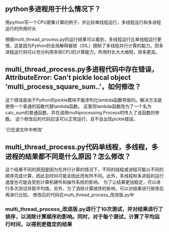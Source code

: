 ## python多进程用于什么情况下？
用python写一个CPU密集计算的例子，并比较单线程运行，多线程运行和多进程运行的所用时长

根据multi_thread_process.py的运行结果可以看到，多线程运行比单线程运行更慢，这是因为Python的全局解释器锁（GIL）限制了多线程并行计算的能力。而多进程运行则可以充分利用多核CPU的计算能力，所用时长大大缩短，效率更高。


## multi_thread_process.py多进程代码中存在错误，AttributeError: Can't pickle local object 'multi_process_square_sum.<locals>.<lambda>'，如何修改？
这个错误是由于Python的pickle模块不能序列化lambda函数导致的。解决方法是使用一个普通的函数代替lambda函数。
这里将lambda函数改为了一个名为calc_sum的普通函数，并在调用multiprocessing.Process时传入了该函数的参数。
这个修改后的代码应该可以正常运行，且不会出现pickle错误。

‘已在源文件中修改’

## multi_thread_process.py代码单线程，多线程，多进程的结果都不同是什么原因？怎么修改？

这个结果不同的原因是因为在并行计算的情况下，不同的线程或进程可能以不同的顺序完成计算，因此总时间可能会因此而有所不同。此外，多线程和多进程的运行速度也可能会受到计算机硬件和操作系统的影响。
为了让结果更加稳定，可以进行多次测试并取平均值。另外，为了消除计算顺序的影响，可以对结果进行排序后再进行比较。
修改后的代码在multi_thread_process_改进版.py中

### multi_thread_process_改进版.py进行了10次测试，并对结果进行了排序，以消除计算顺序的影响。同时，对于每个测试，计算了平均运行时间，以得到更稳定的结果

